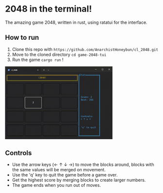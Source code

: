 # 2048 in the terminal!
The amazing game 2048, written in rust, using ratatui for the interface. 

## How to run
1. Clone this repo with `https://github.com/AnarchistHoneybun/cl_2048.git`
2. Move to the cloned directory `cd game-2048-tui`
3. Run the game `cargo run` !

<img src="Attachments/gameplay.gif" alt="game_ss" width="70%"/>

## Controls
 - Use the arrow keys (← ↑ ↓ →) to move the blocks around,
   blocks with the same values will be merged on movement. 
 - Use the 'q' key to quit the game before a game over.
 - Get the highest score by merging blocks to create larger numbers.
 - The game ends when you run out of moves.
